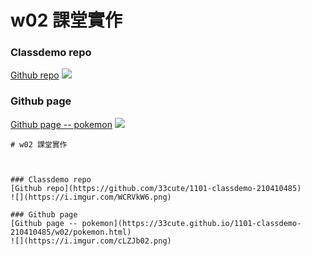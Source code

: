 # w02 課堂實作



### Classdemo repo
[Github repo](https://github.com/33cute/1101-classdemo-210410485)
![](https://i.imgur.com/WCRVkW6.png)

### Github page
[Github page -- pokemon](https://33cute.github.io/1101-classdemo-210410485/w02/pokemon.html)
![](https://i.imgur.com/cLZJb02.png)

```
# w02 課堂實作



### Classdemo repo
[Github repo](https://github.com/33cute/1101-classdemo-210410485)
![](https://i.imgur.com/WCRVkW6.png)

### Github page
[Github page -- pokemon](https://33cute.github.io/1101-classdemo-210410485/w02/pokemon.html)
![](https://i.imgur.com/cLZJb02.png)
```